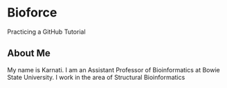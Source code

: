 # Bioforce
Practicing a GitHub Tutorial
## About Me
My name is Karnati. I am an Assistant Professor of Bioinformatics at Bowie State University. I work in the area of Structural Bioinformatics 
